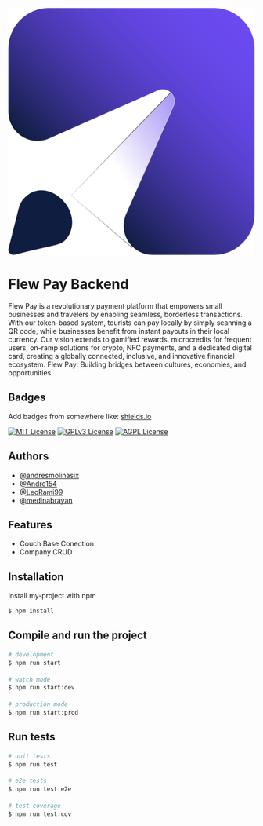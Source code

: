 
![Logo](https://raw.githubusercontent.com/flewpaycom/frontend-flewpay/4b8deb3634645aac5a33503010fc8670ec651242/public/flew-logo-v1.svg)


# Flew Pay Backend

Flew Pay is a revolutionary payment platform that empowers small businesses and travelers by enabling seamless, borderless transactions. With our token-based system, tourists can pay locally by simply scanning a QR code, while businesses benefit from instant payouts in their local currency. Our vision extends to gamified rewards, microcredits for frequent users, on-ramp solutions for crypto, NFC payments, and a dedicated digital card, creating a globally connected, inclusive, and innovative financial ecosystem. Flew Pay: Building bridges between cultures, economies, and opportunities.









## Badges

Add badges from somewhere like: [shields.io](https://shields.io/)

[![MIT License](https://img.shields.io/badge/License-MIT-green.svg)](https://choosealicense.com/licenses/mit/)
[![GPLv3 License](https://img.shields.io/badge/License-GPL%20v3-yellow.svg)](https://opensource.org/licenses/)
[![AGPL License](https://img.shields.io/badge/license-AGPL-blue.svg)](http://www.gnu.org/licenses/agpl-3.0)


## Authors

- [@andresmolinasix](https://github.com/andresmolinasix)
- [@Andre154](https://github.com/Andre154)
- [@LeoRami99](https://github.com/LeoRami99)
- [@medinabrayan](https://github.com/medinabrayan)


## Features

- Couch Base Conection
- Company CRUD



## Installation

Install my-project with npm

```bash
$ npm install
```

## Compile and run the project

```bash
# development
$ npm run start

# watch mode
$ npm run start:dev

# production mode
$ npm run start:prod
```

## Run tests

```bash
# unit tests
$ npm run test

# e2e tests
$ npm run test:e2e

# test coverage
$ npm run test:cov
```
```